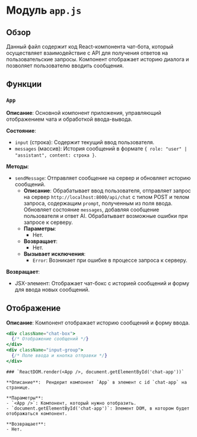 # Модуль `app.js`

## Обзор

Данный файл содержит код React-компонента чат-бота, который осуществляет взаимодействие с API для получения ответов на пользовательские запросы. Компонент отображает историю диалога и позволяет пользователю вводить сообщения.

## Функции

### `App`

**Описание**: Основной компонент приложения, управляющий отображением чата и обработкой ввода-вывода.

**Состояние**:
- `input` (строка): Содержит текущий ввод пользователя.
- `messages` (массив): История сообщений в формате `{ role: "user" | "assistant", content: строка }`.

**Методы**:
- `sendMessage`: Отправляет сообщение на сервер и обновляет историю сообщений.
    - **Описание**: Обрабатывает ввод пользователя, отправляет запрос на сервер `http://localhost:8000/api/chat` с типом POST и телом запроса, содержащим `prompt`, полученным из поля ввода. Обновляет состояние `messages`, добавляя сообщение пользователя и ответ AI. Обрабатывает возможные ошибки при запросе к серверу.
    - **Параметры**:
        - Нет.
    - **Возвращает**:
        - Нет.
    - **Вызывает исключения**:
        - `Error`: Возникает при ошибке в процессе запроса к серверу.

**Возвращает**:
- JSX-элемент: Отображает чат-бокс с историей сообщений и форму для ввода новых сообщений.

## Отображение

**Описание**:  Компонент отображает историю сообщений и форму ввода.

```jsx
<div className="chat-box">
  {/* Отображение сообщений */}
</div>
<div className="input-group">
  {/* Поле ввода и кнопка отправки */}
</div>
```
```
### `ReactDOM.render(<App />, document.getElementById('chat-app'))`

**Описание**:  Рендерит компонент `App` в элемент с id `chat-app` на странице.

**Параметры**:
- `<App />`: Компонент, который нужно отобразить.
- `document.getElementById('chat-app')`: Элемент DOM, в котором будет отображаться компонент.

**Возвращает**:
- Нет.


```
```javascript

```